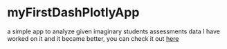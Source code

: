 # myFirstDashPlotlyApp 
a simple app to analyze given imaginary students assessments data 
I have worked on it and it became better, you can check it out [here](https://measuring-and-evaluating-app.herokuapp.com/)
